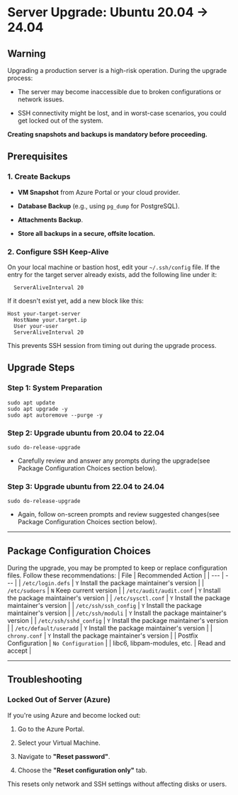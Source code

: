 # Server Upgrade: Ubuntu 20.04 → 24.04

Warning
-------

Upgrading a production server is a high-risk operation. During the upgrade process:
*   The server may become inaccessible due to broken configurations or network issues.

*   SSH connectivity might be lost, and in worst-case scenarios, you could get locked out of the system.

**Creating snapshots and backups is mandatory before proceeding.**


Prerequisites
----------------

### 1. Create Backups

*   **VM Snapshot** from Azure Portal or your cloud provider.

*   **Database Backup** (e.g., using `pg_dump` for PostgreSQL).

*   **Attachments Backup**.

*   **Store all backups in a secure, offsite location.**


### 2. Configure SSH Keep-Alive

On your local machine or bastion host, edit your `~/.ssh/config` file. If the entry for the target server already exists, add the following line under it:

      ServerAliveInterval 20

If it doesn't exist yet, add a new block like this:

    Host your-target-server
      HostName your.target.ip
      User your-user
      ServerAliveInterval 20

This prevents SSH session from timing out during the upgrade process.


Upgrade Steps
-------------

### Step 1: System Preparation

    sudo apt update
    sudo apt upgrade -y
    sudo apt autoremove --purge -y

### Step 2: Upgrade ubuntu from 20.04 to 22.04

    sudo do-release-upgrade

*   Carefully review and answer any prompts during the upgrade(see Package Configuration Choices section below).

### Step 3: Upgrade  ubuntu from 22.04 to 24.04

    sudo do-release-upgrade

*   Again, follow on-screen prompts and review suggested changes(see Package Configuration Choices section below).


* * *

Package Configuration Choices
-----------------------------

During the upgrade, you may be prompted to keep or replace configuration files. Follow these recommendations:
| File | Recommended Action |
| --- | --- |
| `/etc/login.defs` | `Y` Install the package maintainer's version |
| `/etc/sudoers` | `N` Keep current version |
| `/etc/audit/audit.conf` | `Y` Install the package maintainer's version |
| `/etc/sysctl.conf` | `Y` Install the package maintainer's version |
| `/etc/ssh/ssh_config` | `Y` Install the package maintainer's version |
| `/etc/ssh/moduli` | `Y` Install the package maintainer's version |
| `/etc/ssh/sshd_config` | `Y` Install the package maintainer's version |
| `/etc/default/useradd` | `Y` Install the package maintainer's version |
| `chrony.conf` | `Y` Install the package maintainer's version |
| Postfix Configuration | `No Configuration` |
| libc6, libpam-modules, etc. | Read and accept |

* * *

Troubleshooting
------------------

### Locked Out of Server (Azure)

If you're using Azure and become locked out:
1.  Go to the Azure Portal.

2.  Select your Virtual Machine.

3.  Navigate to **"Reset password"**.

4.  Choose the **"Reset configuration only"** tab.

This resets only network and SSH settings without affecting disks or users.